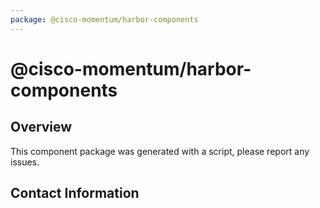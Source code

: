 ```yaml
---
package: @cisco-momentum/harbor-components
---
```


# @cisco-momentum/harbor-components
## Overview

This component package was generated with a script, please report any issues.

## Contact Information
